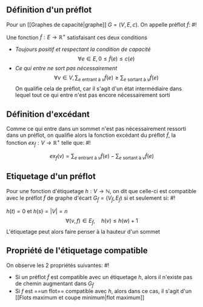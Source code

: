 ## Définition d'un préflot
Pour un [[Graphes de capacité|graphe]] $G = (V, E, c)$. On appelle préflot $\tilde{f}$: #!

Une fonction $\tilde{f}:E \to \mathbb R^+$ satisfaisant ces deux conditions
- *Toujours positif et respectant la condition de capacité* $$\forall e \in E, 0 \leq \tilde{ f}(e) \leq c(e)$$ 
- *Ce qui entre ne sort pas nécessairement* $$\forall v \in V, \sum_{e \text{ entrant à } v} \tilde f(e) \geq \sum_{e \text{ sortant à } v} \tilde{f}(e)$$On qualifie cela de préflot, car il s'agit d'un état intermédiaire dans lequel tout ce qui entre n'est pas encore nécessairement sorti

## Définition d'excédant
Comme ce qui entre dans un sommet n'est pas nécessairement ressorti dans un préflot, on qualifie alors la fonction excédant du préflot $\tilde{f}$, la fonction $ex_{\tilde{f}} :V \to \mathbb R^+$ telle que: #!

$$
ex_{f}(v) = \sum_{e \text{ entrant à }v} \tilde{f}(e) - \sum_{e \text{ sortant à }v}\tilde{ f}(e)
$$

## Etiquetage d'un préflot
Pour une fonction d'étiquetage $h: V \to \mathbb{N}$, on dit que celle-ci est compatible avec le préflot $\tilde{ f}$ de graphe d'écart $G_{\tilde{ f}} = \left(V_{\tilde{ f}}, E_{\tilde{ f}}\right)$ si et seulement si: #!

$h(t) = 0$ et $h(s) = |V| = n$
$$
\forall(v,f) \in E_{\tilde{f}}, \quad h(v) \leq h(w)+1
$$L'étiquetage peut alors faire penser à la hauteur d'un sommet


## Propriété de l'étiquetage compatible
On observe les 2 propriétés suivantes: #!

- Si un préflot $\tilde{f}$ est compatible avec un étiquetage $h$, alors il n'existe pas de chemin augmentant dans $G_{\tilde{f}}$
- Si $f$ est ==un flot== compatible avec $h$, alors dans ce cas, il s'agit d'un [[Flots maximum et coupe minimum|flot maximum]]
